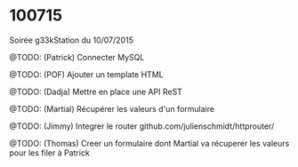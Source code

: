 # 100715

Soirée g33kStation du 10/07/2015

@TODO: (Patrick)
Connecter MySQL

@TODO: (POF)
Ajouter un template HTML

@TODO: (Dadja)
Mettre en place une API ReST

@TODO: (Martial)
Récupérer les valeurs d'un formulaire

@TODO: (Jimmy)
Integrer le router github.com/julienschmidt/httprouter/

@TODO: (Thomas)
Creer un formulaire dont Martial va récuperer les valeurs pour les filer à Patrick
